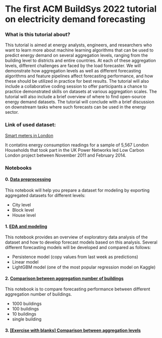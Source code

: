 # The first ACM BuildSys 2022 tutorial on electricity demand forecasting

### What is this tutorial about?
This tutorial is aimed at energy analysts, engineers, and researchers who want to learn more about machine learning algorithms that can be used to predict energy demand on several aggregation levels, ranging from the building level to districts and entire countries. At each of these aggregation levels, different challenges are faced by the load forecaster. We will demonstrate how aggregation levels as well as different forecasting algorithms and feature pipelines affect forecasting performance, and how these should be utilized in practice for best results. The tutorial will also include a collaborative coding session to offer participants a chance to practice demonstrated skills on datasets at various aggregation scales. The tutorial will also include a brief overview of where to find open-source energy demand datasets. The tutorial will conclude with a brief discussion on downstream tasks where such forecasts can be used in the energy sector.

### Link of used dataset:
[Smart meters in London](https://www.kaggle.com/datasets/jeanmidev/smart-meters-in-london)

It contatins energy consumption readings for a sample of 5,567 London Households that took part in the UK Power Networks led Low Carbon London project between November 2011 and February 2014.

### Notebooks
#### 0. [Data preprocessing](notebooks/)

This notebook will help you prepare a dataset for modeling by exporting aggregated datasets for different levels:
- City level
- Block level
- House level

#### 1. [EDA and modeling](notebooks/)

This notebook provides an overview of exploratory data analysis of the dataset and how to develop forecast models based on this analysis. Several different forecasting models will be developed and compared as follows:
- Persistence model (copy values from last week as predictions)
- Linear model
- LightGBM model (one of the most popular regression model on Kaggle)

#### 2. [Comparison between aggregation number of buildings](notebooks/)

This notebook is to compare forecasting performance between different aggregation number of buildings.
- 1000 buildings
- 100 buildings
- 10 buildings
- single building

#### 3. [[Exercise with blanks] Comparison between aggregation levels](notebooks/)
